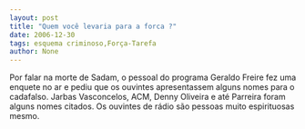 ```yaml
---
layout: post
title: "Quem você levaria para a forca ?"
date: 2006-12-30
tags: esquema criminoso,Força-Tarefa
author: None
---
```

Por falar na morte de Sadam, o pessoal do programa Geraldo Freire fez uma enquete no ar e pediu que os ouvintes apresentassem alguns nomes para o cadafalso.
Jarbas Vasconcelos, ACM, Denny Oliveira e até Parreira foram alguns nomes citados.
Os ouvintes de rádio são pessoas muito espirituosas mesmo. 